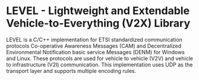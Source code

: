 # **LEVEL** - **L**ightweight and **E**xtendable **V**ehicle-to-**E**verything (V2X) **L**ibrary

LEVEL is a C/C++ implementation for ETSI standardized communication protocols Co-operative Awareness Messages (CAM) and Decentralized Environmental Notification basic service Messages (DENM) for Windows and Linux. These protocols are used for vehicle to vehicle (V2V) and vehicle to infrastructure (V2I) communication. This implementation uses UDP as the transport layer and supports multiple encoding rules.